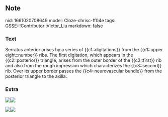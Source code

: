 ## Note
nid: 1661020708649
model: Cloze-chrisc-ff04e
tags: GSSE::!Contributor::Victor_Liu
markdown: false

### Text
<div>
  Serratus anterior arises by a series of {{c1::digitations}} from
  the {{c1::upper eight::number}} ribs. The first digitation, which
  appears in the {{c2::posterior}} triangle, arises from the outer
  border of the {{c3::first}} rib and also from the rough
  impression which characterizes the {{c3::second}} rib. Over its
  upper border passes the {{c4::neurovascular bundle}} from the
  posterior triangle to the axilla.
</div>

### Extra
<img src=
"paste-4f1aa4f44e7133b2839ddc6db56a2aa3f8a01023.jpg"><img src= 
"Serratus_anterior_muscle_animation.gif">
<div><img src=
"paste-a37edd59168f83dddb4c871efc0475ff606dd18a.jpg"><img src= 
"paste-1c2715992ab97160854e9c60afe90234b8da5a82.jpg"></div>
